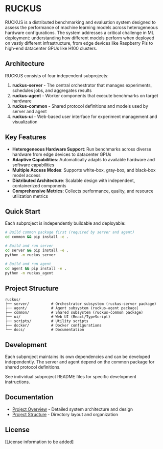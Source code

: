 # RUCKUS

RUCKUS is a distributed benchmarking and evaluation system designed to assess the performance of machine learning models across heterogeneous hardware configurations. The system addresses a critical challenge in ML deployment: understanding how different models perform when deployed on vastly different infrastructure, from edge devices like Raspberry Pis to high-end datacenter GPUs like H100 clusters.

## Architecture

RUCKUS consists of four independent subprojects:

1. **ruckus-server** - The central orchestrator that manages experiments, schedules jobs, and aggregates results
2. **ruckus-agent** - Worker components that execute benchmarks on target hardware
3. **ruckus-common** - Shared protocol definitions and models used by server and agent
4. **ruckus-ui** - Web-based user interface for experiment management and visualization

## Key Features

- **Heterogeneous Hardware Support**: Run benchmarks across diverse hardware from edge devices to datacenter GPUs
- **Adaptive Capabilities**: Automatically adapts to available hardware and software capabilities
- **Multiple Access Modes**: Supports white-box, gray-box, and black-box model access
- **Distributed Architecture**: Scalable design with independent, containerized components
- **Comprehensive Metrics**: Collects performance, quality, and resource utilization metrics

## Quick Start

Each subproject is independently buildable and deployable:

```bash
# Build common package first (required by server and agent)
cd common && pip install -e .

# Build and run server
cd server && pip install -e .
python -m ruckus_server

# Build and run agent
cd agent && pip install -e .
python -m ruckus_agent
```

## Project Structure

```
ruckus/
├── server/          # Orchestrator subsystem (ruckus-server package)
├── agent/           # Agent subsystem (ruckus-agent package)  
├── common/          # Shared subsystem (ruckus-common package)
├── ui/              # Web UI (React/TypeScript)
├── scripts/         # Utility scripts
├── docker/          # Docker configurations
└── docs/            # Documentation
```

## Development

Each subproject maintains its own dependencies and can be developed independently. The server and agent depend on the common package for shared protocol definitions.

See individual subproject README files for specific development instructions.

## Documentation

- [Project Overview](docs/project_overview.md) - Detailed system architecture and design
- [Project Structure](docs/project_structure.md) - Directory layout and organization

## License

[License information to be added]
